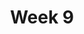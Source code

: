 ---
    title: Week 9
    weekNumber: 9
    days:
      - date: 2024-3-4
        events:
          "**LEC 22**{: .label .label-lecture } Permutation Testing":
            "[CIT 12.3](https://inferentialthinking.com/chapters/12/3/Deflategate.html)" 
          "<small><i><span style='display: inline-block; padding-left: 80px'><b>Keywords:</b> smoking and birth weight, np.random.permutation, shuffling, Deflategate </span></i></small>":
          "**QUIZ 5**{: .label .label-quiz } **Quiz 5 covers Lectures 18-20**":
      - date: 2024-3-6
        events:
          "**LEC 23**{: .label .label-lecture } Correlation":
            "[CIT 15.0-15.2](https://inferentialthinking.com/chapters/15/Prediction.html)" 
          "<small><i><span style='display: inline-block; padding-left: 80px'><b>Keywords:</b> association, correlation coefficient (r), predicting heights, regression line in standard units </span></i></small>":
      - date: 2024-3-7
        events:
          
          "**HW 6**{: .label .label-hw } **Hypothesis Testing and Permutation Testing**":
      - date: 2024-3-8
        events:
          "**LEC 24**{: .label .label-lecture } Regression and Least Squares":
            "[CIT 15.2-15.4](https://inferentialthinking.com/chapters/15/2/Regression_Line.html)" 
          "<small><i><span style='display: inline-block; padding-left: 80px'><b>Keywords:</b> regression line in original units, outliers, errors, RMSE, best fit line, least squares </span></i></small>":
---